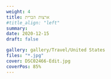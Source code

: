 ```yaml
---
weight: 4
title: ארצות הברית
#title_align: "left"
summary: 
date: 2020-12-15
draft: false

gallery: gallery/Travel/United States
files: "*.jpg"
cover: DSC02466-Edit.jpg
coverPos: 85%
---
```

